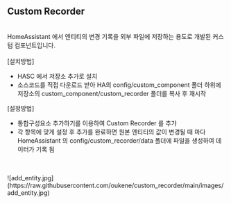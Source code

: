 ## Custom Recorder  
<br>
HomeAssistant 에서 엔티티의 변경 기록을 외부 파일에 저장하는 용도로 개발된 커스텀 컴포넌트입니다.
<br>
<br>
[설치방법]  

* HASC 에서 저장소 추가로 설치
* 소스코드를 직접 다운로드 받아 HA의 config/custom_component 폴더 하위에 저장소의 custom_component/custom_recorder 폴더를 복사 후 재시작

[설정방법]

* 통합구성요소 추가하기를 이용하여 Custom Recorder 를 추가
* 각 항목에 맞게 설정 후 추가를 완료하면 원본 엔티티의 값이 변경될 때 마다 HomeAssistant 의 config/custom_recorder/data 폴더에 파일을 생성하여 데이터가 기록 됨
<br/>
<br/>
![add_entity.jpg](https://raw.githubusercontent.com/oukene/custom_recorder/main/images/add_entity.jpg)
